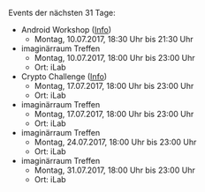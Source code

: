 Events der nächsten 31 Tage:

- Android Workshop ([Info](https://imaginaerraum.de/wiki/Android_Workshop))
  - Montag, 10.07.2017, 18:30 Uhr bis 21:30 Uhr
- imaginärraum Treffen
  - Montag, 10.07.2017, 18:00 Uhr bis 23:00 Uhr
  - Ort: iLab
- Crypto Challenge ([Info](https://imaginaerraum.de/wiki/Crypto_Challenge))
  - Montag, 17.07.2017, 18:00 Uhr bis 23:00 Uhr
  - Ort: iLab
- imaginärraum Treffen
  - Montag, 17.07.2017, 18:00 Uhr bis 23:00 Uhr
  - Ort: iLab
- imaginärraum Treffen
  - Montag, 24.07.2017, 18:00 Uhr bis 23:00 Uhr
  - Ort: iLab
- imaginärraum Treffen
  - Montag, 31.07.2017, 18:00 Uhr bis 23:00 Uhr
  - Ort: iLab
